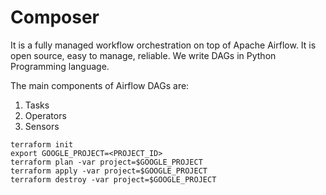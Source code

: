 # Composer

It is a fully managed workflow orchestration on top of Apache Airflow. It is open source, easy to manage, reliable. We write DAGs in Python Programming language.

The main components of Airflow DAGs are:

1. Tasks
2. Operators
3. Sensors

```shell
terraform init
export GOOGLE_PROJECT=<PROJECT_ID>
terraform plan -var project=$GOOGLE_PROJECT
terraform apply -var project=$GOOGLE_PROJECT
terraform destroy -var project=$GOOGLE_PROJECT
```